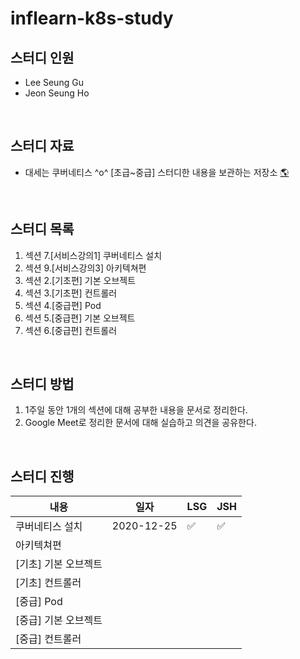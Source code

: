 # inflearn-k8s-study

## 스터디 인원
- Lee Seung Gu
- Jeon Seung Ho

<br/>

## 스터디 자료
- 대세는 쿠버네티스 ^o^ [초급~중급] 스터디한 내용을 보관하는 저장소
[🌎]

<br/>

## 스터디 목록
1. 섹션 7.[서비스강의1] 쿠버네티스 설치
2. 섹션 9.[서비스강의3] 아키텍쳐편
3. 섹션 2.[기초편] 기본 오브젝트
4. 섹션 3.[기초편] 컨트롤러
5. 섹션 4.[중급편] Pod
6. 섹션 5.[중급편] 기본 오브젝트
7. 섹션 6.[중급편] 컨트롤러

<br/>

## 스터디 방법
1. 1주일 동안 1개의 섹션에 대해 공부한 내용을 문서로 정리한다.
2. Google Meet로 정리한 문서에 대해 실습하고 의견을 공유한다.

<br/>

## 스터디 진행
| 내용 | 일자 | LSG | JSH |
| ---- | ---- | ---- | ---- |
| 쿠버네티스 설치 | 2020-12-25 | :white_check_mark: | :white_check_mark: |
| 아키텍쳐편 ||||
| [기초] 기본 오브젝트 ||||
| [기초] 컨트롤러 ||||
| [중급] Pod ||||
| [중급] 기본 오브젝트 ||||
| [중급] 컨트롤러 ||||


[🌎]: https://www.inflearn.com/course/%EC%BF%A0%EB%B2%84%EB%84%A4%ED%8B%B0%EC%8A%A4-%EA%B8%B0%EC%B4%88/dashboard